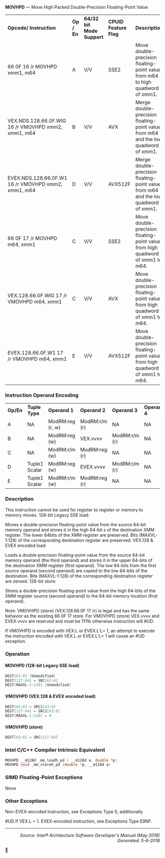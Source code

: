<b>MOVHPD</b> — Move High Packed Double-Precision Floating-Point Value
<table>
	<tr>
		<td><b>Opcode/ Instruction</b></td>
		<td><b>Op / En</b></td>
		<td><b>64/32 bit Mode Support</b></td>
		<td><b>CPUID Feature Flag</b></td>
		<td><b>Description</b></td>
	</tr>
	<tr>
		<td>66 0F 16 /r MOVHPD xmm1, m64</td>
		<td>A</td>
		<td>V/V</td>
		<td>SSE2</td>
		<td>Move double-precision floating-point value from m64 to high quadword of xmm1.</td>
	</tr>
	<tr>
		<td>VEX.NDS.128.66.0F.WIG 16 /r VMOVHPD xmm2, xmm1, m64</td>
		<td>B</td>
		<td>V/V</td>
		<td>AVX</td>
		<td>Merge double-precision floating-point value from m64 and the low quadword of xmm1.</td>
	</tr>
	<tr>
		<td>EVEX.NDS.128.66.0F.W1 16 /r VMOVHPD xmm2, xmm1, m64</td>
		<td>D</td>
		<td>V/V</td>
		<td>AVX512F</td>
		<td>Merge double-precision floating-point value from m64 and the low quadword of xmm1.</td>
	</tr>
	<tr>
		<td>66 0F 17 /r MOVHPD m64, xmm1</td>
		<td>C</td>
		<td>V/V</td>
		<td>SSE2</td>
		<td>Move double-precision floating-point value from high quadword of xmm1 to m64.</td>
	</tr>
	<tr>
		<td>VEX.128.66.0F.WIG 17 /r VMOVHPD m64, xmm1</td>
		<td>C</td>
		<td>V/V</td>
		<td>AVX</td>
		<td>Move double-precision floating-point value from high quadword of xmm1 to m64.</td>
	</tr>
	<tr>
		<td>EVEX.128.66.0F.W1 17 /r VMOVHPD m64, xmm1</td>
		<td>E</td>
		<td>V/V</td>
		<td>AVX512F</td>
		<td>Move double-precision floating-point value from high quadword of xmm1 to m64.</td>
	</tr>
</table>


### Instruction Operand Encoding
<table>
	<tr>
		<td><b>Op/En</b></td>
		<td><b>Tuple Type</b></td>
		<td><b>Operand 1</b></td>
		<td><b>Operand 2</b></td>
		<td><b>Operand 3</b></td>
		<td><b>Operand 4</b></td>
	</tr>
	<tr>
		<td>A</td>
		<td>NA</td>
		<td>ModRM:reg (r, w)</td>
		<td>ModRM:r/m (r)</td>
		<td>NA</td>
		<td>NA</td>
	</tr>
	<tr>
		<td>B</td>
		<td>NA</td>
		<td>ModRM:reg (w)</td>
		<td>VEX.vvvv</td>
		<td>ModRM:r/m (r)</td>
		<td>NA</td>
	</tr>
	<tr>
		<td>C</td>
		<td>NA</td>
		<td>ModRM:r/m (w)</td>
		<td>ModRM:reg (r)</td>
		<td>NA</td>
		<td>NA</td>
	</tr>
	<tr>
		<td>D</td>
		<td>Tuple1 Scalar</td>
		<td>ModRM:reg (w)</td>
		<td>EVEX.vvvv</td>
		<td>ModRM:r/m (r)</td>
		<td>NA</td>
	</tr>
	<tr>
		<td>E</td>
		<td>Tuple1 Scalar</td>
		<td>ModRM:r/m (w)</td>
		<td>ModRM:reg (r)</td>
		<td>NA</td>
		<td>NA</td>
	</tr>
</table>


### Description
This instruction cannot be used for register to register or memory to memory moves.
128-bit Legacy SSE load:

Moves a double-precision floating-point value from the source 64-bit memory operand and stores it in the high 64-bit
s of the destination XMM register. The lower 64bits of the XMM register are preserved. Bits (MAXVL-1:128) of the
corresponding destination register are preserved.
VEX.128 & EVEX encoded load:

Loads a double-precision floating-point value from the source 64-bit memory operand (the third operand) and
stores it in the upper 64-bits of the destination XMM register (first operand). The low 64-bits from the first source
operand (second operand) are copied to the low 64-bits of the destination. Bits (MAXVL-1:128) of the corresponding
 destination register are zeroed.
128-bit store:

Stores a double-precision floating-point value from the high 64-bits of the XMM register source (second operand)
to the 64-bit memory location (first operand).

Note: VMOVHPD (store) (VEX.128.66.0F 17 /r) is legal and has the same behavior as the existing 66 0F 17 store.
For VMOVHPD (store) VEX.vvvv and EVEX.vvvv are reserved and must be 1111b otherwise instruction will \#UD.

If VMOVHPD is encoded with VEX.L or EVEX.L’L= 1, an attempt to execute the instruction encoded with VEX.L or
EVEX.L’L= 1 will cause an \#UD exception.

### Operation


#### MOVHPD (128-bit Legacy SSE load)
```java
DEST[63:0] (Unmodified)
DEST[127:64] ← SRC[63:0]
DEST[MAXVL-1:128] (Unmodified)
```
#### VMOVHPD (VEX.128 & EVEX encoded load)
```java
DEST[63:0] ← SRC1[63:0]
DEST[127:64] ← SRC2[63:0]
DEST[MAXVL-1:128] ← 0
```
#### VMOVHPD (store)
```java
DEST[63:0] ← SRC[127:64]
```
### Intel C/C++ Compiler Intrinsic Equivalent
```c
MOVHPD __m128d _mm_loadh_pd ( __m128d a, double *p)
MOVHPD void _mm_storeh_pd (double *p, __m128d a)
```
### SIMD Floating-Point Exceptions
None

### Other Exceptions

Non-EVEX-encoded instruction, see Exceptions Type 5; additionally
<p>#UD
If VEX.L = 1.
EVEX-encoded instruction, see Exceptions Type E9NF.

 --- 
<p align="right"><i>Source: Intel® Architecture Software Developer's Manual (May 2018)<br>Generated: 5-6-2018</i></p>

